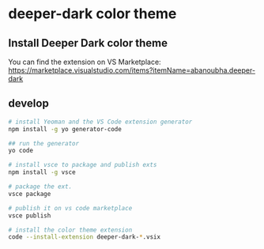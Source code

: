 # deeper-dark color theme

## Install Deeper Dark color theme

You can find the extension on VS Marketplace: <https://marketplace.visualstudio.com/items?itemName=abanoubha.deeper-dark>

## develop

```sh
# install Yeoman and the VS Code extension generator
npm install -g yo generator-code

## run the generator
yo code

# install vsce to package and publish exts
npm install -g vsce

# package the ext.
vsce package

# publish it on vs code marketplace
vsce publish

# install the color theme extension
code --install-extension deeper-dark-*.vsix
```
